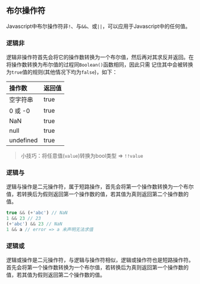 ## 布尔操作符
Javascript中布尔操作符非`!`、与`&&`、或`||`，可以应用于Javascript中的任何值。

### 逻辑非
逻辑非操作符首先会将它的操作数转换为一个布尔值，然后再对其求反并返回。在将操作数转换为布尔值的过程同`Boolean()`函数相同，因此只需
记住其中会被转换为`true`值的规则(其他情况下均为`false`)，如下：

|操作数|返回值|
|:-|:-|
|空字符串|true|
|0 或 -0|true|
|NaN|true|
|null|true|
|undefined|true|

> 小技巧：将任意值(`value`)转换为bool类型 => `!!value`


### 逻辑与

逻辑与操作是二元操作符，属于短路操作，首先会将第一个操作数转换为一个布尔值，若转换后为假则返回第一个操作数的值，若其值为真则返回第二个操作数的值。

```js
true && (+'abc') // NaN
1 && 23 // 23
(+'abc') && 23 // NaN
1 && a // error => a 未声明无法求值
```

### 逻辑或

逻辑或操作是二元操作符，与逻辑与操作符相似，逻辑或操作符也是短路操作符。首先会将第一个操作数转换为一个布尔值，若转换后为真则返回第一个操作数的值，若其值为假则返回第二个操作数的值。

